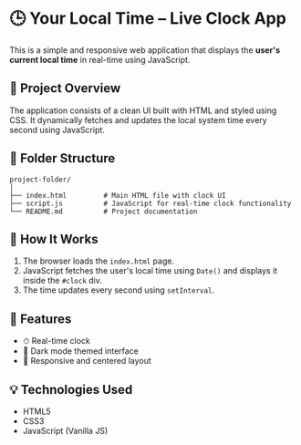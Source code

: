 # 🕒 Your Local Time – Live Clock App

This is a simple and responsive web application that displays the **user's current local time** in real-time using JavaScript.

## 📌 Project Overview

The application consists of a clean UI built with HTML and styled using CSS. It dynamically fetches and updates the local system time every second using JavaScript.

## 📁 Folder Structure

```plaintext
project-folder/
│
├── index.html         # Main HTML file with clock UI
├── script.js          # JavaScript for real-time clock functionality
└── README.md          # Project documentation
```

## 🚀 How It Works

1. The browser loads the `index.html` page.
2. JavaScript fetches the user's local time using `Date()` and displays it inside the `#clock` div.
3. The time updates every second using `setInterval`.

## 🎯 Features

- ⏱ Real-time clock
- 🎨 Dark mode themed interface
- 📱 Responsive and centered layout

## 💡 Technologies Used

- HTML5
- CSS3
- JavaScript (Vanilla JS)
